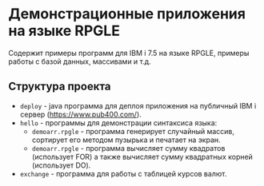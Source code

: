 # Демонстрационные приложения на языке RPGLE

Содержит примеры программ для IBM i 7.5 на языке RPGLE, примеры работы с базой данных, массивами и т.д.

## Структура проекта

- `deploy` - java программа для деплоя приложения на публичный IBM i сервер (https://www.pub400.com/).
- `hello` - программы для демонстрации синтаксиса языка:
  - `demoarr.rpgle` - программа генерирует случайный массив, сортирует его методом пузырька и печатает на экран.
  - `demoarr.rpgle` - программа вычисляет сумму квадратов (использует FOR) а также вычисляет сумму квадратных корней (использует DO).
- `exchange` - программа для работы с таблицей курсов валют.